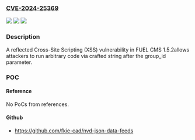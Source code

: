 ### [CVE-2024-25369](https://cve.mitre.org/cgi-bin/cvename.cgi?name=CVE-2024-25369)
![](https://img.shields.io/static/v1?label=Product&message=n%2Fa&color=blue)
![](https://img.shields.io/static/v1?label=Version&message=n%2Fa&color=blue)
![](https://img.shields.io/static/v1?label=Vulnerability&message=n%2Fa&color=brighgreen)

### Description

A reflected Cross-Site Scripting (XSS) vulnerability in FUEL CMS 1.5.2allows attackers to run arbitrary code via crafted string after the group_id parameter.

### POC

#### Reference
No PoCs from references.

#### Github
- https://github.com/fkie-cad/nvd-json-data-feeds

